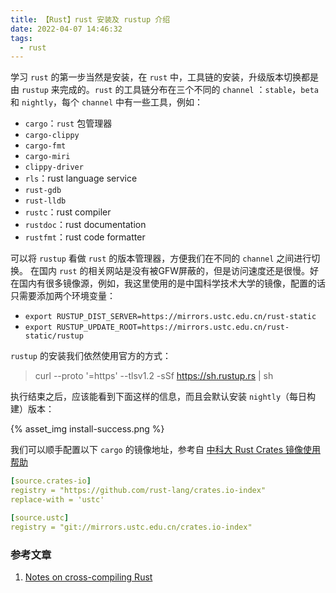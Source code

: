 ```yaml
---
title: 【Rust】rust 安装及 rustup 介绍
date: 2022-04-07 14:46:32
tags:
  - rust
---
```


学习 `rust` 的第一步当然是安装，在 `rust` 中，工具链的安装，升级版本切换都是由 `rustup` 来完成的。`rust` 的工具链分布在三个不同的 `channel` ：`stable`，`beta` 和 `nightly`，每个 `channel` 中有一些工具，例如：

- `cargo`：`rust` 包管理器
- `cargo-clippy`
- `cargo-fmt`
- `cargo-miri`
- `clippy-driver`
- `rls`：rust language service
- `rust-gdb`
- `rust-lldb`
- `rustc`：rust compiler
- `rustdoc`：rust documentation
- `rustfmt`：rust code formatter

可以将 `rustup` 看做 `rust` 的版本管理器，方便我们在不同的 `channel` 之间进行切换。 在国内 `rust` 的相关网站是没有被GFW屏蔽的，但是访问速度还是很慢。好在国内有很多镜像源，例如，我这里使用的是中国科学技术大学的镜像，配置的话只需要添加两个环境变量：

- `export RUSTUP_DIST_SERVER=https://mirrors.ustc.edu.cn/rust-static`
- `export RUSTUP_UPDATE_ROOT=https://mirrors.ustc.edu.cn/rust-static/rustup`

`rustup` 的安装我们依然使用官方的方式：

> curl --proto '=https' --tlsv1.2 -sSf https://sh.rustup.rs | sh

执行结束之后，应该能看到下面这样的信息，而且会默认安装 `nightly`（每日构建）版本：

{% asset_img install-success.png %}

我们可以顺手配置以下 `cargo` 的镜像地址，参考自 [中科大 Rust Crates 镜像使用帮助](https://lug.ustc.edu.cn/wiki/mirrors/help/rust-crates/)

```yaml ~/.cargo/config
[source.crates-io]
registry = "https://github.com/rust-lang/crates.io-index"
replace-with = 'ustc'

[source.ustc]
registry = "git://mirrors.ustc.edu.cn/crates.io-index"
```

<!-- more -->


### 参考文章

1. [Notes on cross-compiling Rust](https://john-millikin.com/notes-on-cross-compiling-rust)
